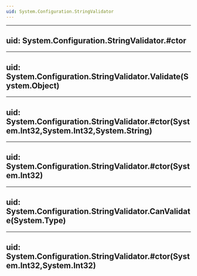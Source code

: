 ```yaml
---
uid: System.Configuration.StringValidator
---
```


---
uid: System.Configuration.StringValidator.#ctor
---

---
uid: System.Configuration.StringValidator.Validate(System.Object)
---

---
uid: System.Configuration.StringValidator.#ctor(System.Int32,System.Int32,System.String)
---

---
uid: System.Configuration.StringValidator.#ctor(System.Int32)
---

---
uid: System.Configuration.StringValidator.CanValidate(System.Type)
---

---
uid: System.Configuration.StringValidator.#ctor(System.Int32,System.Int32)
---
